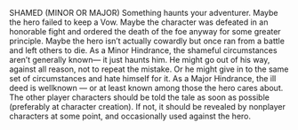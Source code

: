 SHAMED (MINOR OR MAJOR)
Something haunts your adventurer. Maybe the hero failed to keep a Vow. Maybe the character was defeated in an honorable fight and ordered the death of the foe anyway for some greater principle. Maybe the hero isn’t actually cowardly but once ran from a battle and left others to die.
As a Minor Hindrance, the shameful circumstances aren’t generally known— it just haunts him. He might go out of his way, against all reason, not to repeat the mistake. Or he might give in to the same set of circumstances and hate himself for it.
As a Major Hindrance, the ill deed is wellknown — or at least known among those the hero cares about. The other player characters should be told the tale as soon as possible (preferably at character creation). If not, it should be revealed by nonplayer characters at some point, and occasionally used against the hero.